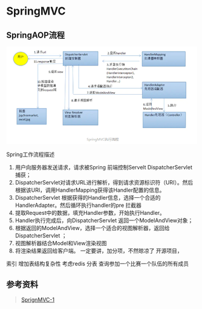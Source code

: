 # SpringMVC

## SpringAOP流程

![SpringMVC执行流程](resources/SpringMVC执行流程.png)

Spring工作流程描述
1. 用户向服务器发送请求，请求被Spring 前端控制Servelt DispatcherServlet捕获；
2. DispatcherServlet对请求URL进行解析，得到请求资源标识符（URI）。然后根据该URI，调用HandlerMapping获得该Handler配置的信息。
3. DispatcherServlet 根据获得的Handler信息，选择一个合适的HandlerAdapter。然后循环执行handler的pre 拦截器
4.  提取Request中的数据，填充Handler参数，开始执行Handler。
5.  Handler执行完成后，向DispatcherServlet 返回一个ModelAndView对象；
6.  根据返回的ModelAndView，选择一个适合的视图解析器，返回给DispatcherServlet ；
7. 视图解析器结合Model和View渲染视图
8. 将渲染结果返回给客户端。
一定要讲，加分项，不然晾凉了
开源项目，

索引
增加表结构复杂性
考虑redis
分表
查询参加一个比赛一个队伍的所有成员

## 参考资料
>[SprignMVC-1](https://juejin.im/post/5c3cadf56fb9a049ac796839)